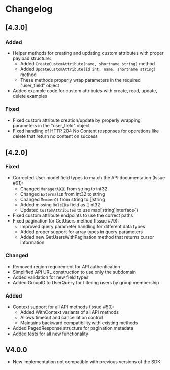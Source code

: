 # Changelog

## [4.3.0]

### Added
- Helper methods for creating and updating custom attributes with proper payload structure:
  - Added `CreateCustomAttribute(name, shortname string)` method
  - Added `UpdateCustomAttribute(id int, name, shortname string)` method
  - These methods properly wrap parameters in the required "user_field" object
- Added example code for custom attributes with create, read, update, delete examples

### Fixed
- Fixed custom attribute creation/update by properly wrapping parameters in the "user_field" object
- Fixed handling of HTTP 204 No Content responses for operations like delete that return no content on success

## [4.2.0]

### Fixed
- Corrected User model field types to match the API documentation (Issue #91):
  - Changed `ManagerADID` from string to int32
  - Changed `ExternalID` from int32 to string
  - Changed `MemberOf` from string to []string
  - Added missing `RoleIDs` field as []int32
  - Updated `CustomAttributes` to use map[string]interface{}
- Fixed custom attribute endpoints to use the correct paths
- Fixed pagination for GetUsers method (Issue #79):
  - Improved query parameter handling for different data types
  - Added proper support for array types in query parameters
  - Added new GetUsersWithPagination method that returns cursor information

### Changed
- Removed region requirement for API authentication
- Simplified API URL construction to use only the subdomain
- Added validation for new field types
- Added GroupID to UserQuery for filtering users by group membership

### Added
- Context support for all API methods (Issue #50):
  - Added WithContext variants of all API methods
  - Allows timeout and cancellation control
  - Maintains backward compatibility with existing methods
- Added PagedResponse structure for pagination metadata
- Added tests for all new functionality

## V4.0.0
- New implementation not compatible with previous versions of the SDK
